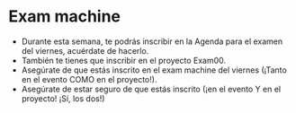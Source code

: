 # Exam machine

- Durante esta semana, te podrás inscribir en la Agenda para el examen del viernes, acuérdate de hacerlo.
- También te tienes que inscribir en el proyecto Exam00.
- Asegúrate de que estás inscrito en el exam machine del viernes (¡Tanto en el evento COMO en el proyecto!).
- Asegúrate de estar seguro de que estás inscrito (¡en el evento Y en el proyecto! ¡Sí, los dos!)

